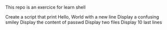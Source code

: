 This repo is an exercice for learn shell

Create a script that print Hello, World with a new line
Display a confusing smiley
Display the content of passwd
Display two files
Display 10 last lines
